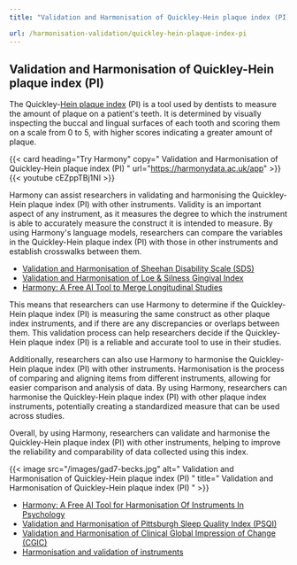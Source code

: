 ```yaml
---
title: "Validation and Harmonisation of Quickley-Hein plaque index (PI)"

url: /harmonisation-validation/quickley-hein-plaque-index-pi
---
```


## Validation and Harmonisation of Quickley-Hein plaque index (PI)

The Quickley-[Hein plaque index](/harmonisation-validation/quigley-hein-turesky-modification-index-for-dental-plaque) (PI) is a tool used by dentists to measure the amount of plaque on a patient's teeth. It is determined by visually inspecting the buccal and lingual surfaces of each tooth and scoring them on a scale from 0 to 5, with higher scores indicating a greater amount of plaque. 

{{< card heading="Try Harmony" copy=" Validation and Harmonisation of Quickley-Hein plaque index (PI) " url="https://harmonydata.ac.uk/app" >}}
{{< youtube cEZppTBj1NI >}}

Harmony can assist researchers in validating and harmonising the Quickley-Hein plaque index (PI) with other instruments. Validity is an important aspect of any instrument, as it measures the degree to which the instrument is able to accurately measure the construct it is intended to measure. By using Harmony's language models, researchers can compare the variables in the Quickley-Hein plaque index (PI) with those in other instruments and establish crosswalks between them.

* [Validation and Harmonisation of Sheehan Disability Scale (SDS)](/harmonisation-validation/sheehan-disability-scale-sds)
* [Validation and Harmonisation of Loe & Silness Gingival Index](/harmonisation-validation/loe-silness-gingival-index)
* [Harmony: A Free AI Tool to Merge Longitudinal Studies](/item-harmonisation/harmony-a-free-ai-tool-to-merge-longitudinal-studies)

This means that researchers can use Harmony to determine if the Quickley-Hein plaque index (PI) is measuring the same construct as other plaque index instruments, and if there are any discrepancies or overlaps between them. This validation process can help researchers decide if the Quickley-Hein plaque index (PI) is a reliable and accurate tool to use in their studies.

Additionally, researchers can also use Harmony to harmonise the Quickley-Hein plaque index (PI) with other instruments. Harmonisation is the process of comparing and aligning items from different instruments, allowing for easier comparison and analysis of data. By using Harmony, researchers can harmonise the Quickley-Hein plaque index (PI) with other plaque index instruments, potentially creating a standardized measure that can be used across studies.

Overall, by using Harmony, researchers can validate and harmonise the Quickley-Hein plaque index (PI) with other instruments, helping to improve the reliability and comparability of data collected using this index. 


{{< image src="/images/gad7-becks.jpg" alt=" Validation and Harmonisation of Quickley-Hein plaque index (PI) " title=" Validation and Harmonisation of Quickley-Hein plaque index (PI) " >}}









* [Harmony: A Free AI Tool for Harmonisation Of Instruments In Psychology](/item-harmonisation/harmony-a-free-ai-tool-for-harmonisation-of-instruments-in-psychology)
* [Validation and Harmonisation of Pittsburgh Sleep Quality Index (PSQI)](/harmonisation-validation/pittsburgh-sleep-quality-index-psqi)
* [Validation and Harmonisation of Clinical Global Impression of Change (CGIC)](/harmonisation-validation/clinical-global-impression-of-change-cgic)
* [Harmonisation and validation of instruments](/harmonisation-validation/)